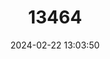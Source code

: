 ---
title: "13464"
category: "Microtus tatricus"
draft: false
date: 2024-02-22 13:03:50
languages:
  French: ["Campagnol des Tatras"]
  Spanish; Castilian: ["Topillo de Tatra"]
  English: ["Tatra Vole"]
---